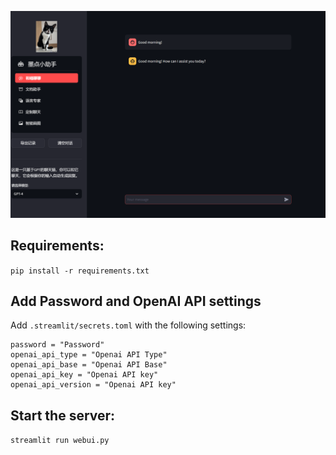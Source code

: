 ![image-20231016212044146](./assets/image-20231016212044146.png)

## Requirements:

`pip install -r requirements.txt`

## Add Password and OpenAI API settings

Add `.streamlit/secrets.toml` with the following settings:

```
password = "Password"
openai_api_type = "Openai API Type"
openai_api_base = "Openai API Base"
openai_api_key = "Openai API key"
openai_api_version = "Openai API key"
```

## Start the server:

`streamlit run webui.py`

